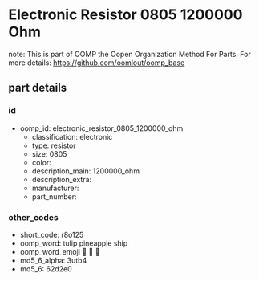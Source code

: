 # Electronic Resistor 0805 1200000 Ohm  

note: This is part of OOMP the Oopen Organization Method For Parts. For more details: https://github.com/oomlout/oomp_base

##  part details





### id
* oomp_id: electronic_resistor_0805_1200000_ohm
  * classification: electronic
  * type: resistor
  * size: 0805
  * color: 
  * description_main: 1200000_ohm
  * description_extra: 
  * manufacturer: 
  * part_number: 

### other_codes
* short_code: r8o125
* oomp_word: tulip pineapple ship
* oomp_word_emoji :tulip: :pineapple: :ship:
* md5_6_alpha: 3utb4
* md5_6: 62d2e0